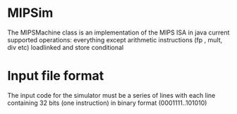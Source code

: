 # MIPSim
The MIPSMachine class is an implementation of the MIPS ISA in java
current supported operations: 
  everything except arithmetic instructions (fp , mult, div etc)
  loadlinked and store conditional
  
# Input file format
The input code for the simulator must be a series of lines with each line containing 
32 bits (one instruction) in binary format (0001111..101010)
